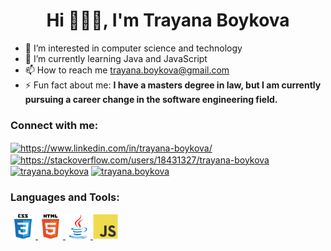 <h1 align="center">Hi 👩🏻‍💻, I'm Trayana Boykova</h1>

- 👀 I’m interested in computer science and technology
- 🌱 I’m currently learning Java and JavaScript
- 📫 How to reach me trayana.boykova@gmail.com
- ⚡ Fun fact about me: **I have a masters degree in law, but I am currently pursuing a career change in the software engineering field.**

<h3 align="left">Connect with me:</h3>
<p align="left">
<a href="https://linkedin.com/in/https://www.linkedin.com/in/trayana-boykova/" target="blank"><img align="center" src="https://raw.githubusercontent.com/rahuldkjain/github-profile-readme-generator/master/src/images/icons/Social/linked-in-alt.svg" alt="https://www.linkedin.com/in/trayana-boykova/" height="30" width="40" /></a>
<a href="https://stackoverflow.com/users/https://stackoverflow.com/users/18431327/trayana-boykova" target="blank"><img align="center" src="https://raw.githubusercontent.com/rahuldkjain/github-profile-readme-generator/master/src/images/icons/Social/stack-overflow.svg" alt="https://stackoverflow.com/users/18431327/trayana-boykova" height="30" width="40" /></a>
<a href="https://fb.com/trayana.boykova" target="blank"><img align="center" src="https://raw.githubusercontent.com/rahuldkjain/github-profile-readme-generator/master/src/images/icons/Social/facebook.svg" alt="trayana.boykova" height="30" width="40" /></a>
<a href="https://instagram.com/trayana.boykova" target="blank"><img align="center" src="https://raw.githubusercontent.com/rahuldkjain/github-profile-readme-generator/master/src/images/icons/Social/instagram.svg" alt="trayana.boykova" height="30" width="40" /></a>
</p>

<h3 align="left">Languages and Tools:</h3>
<p align="left"> <a href="https://www.w3schools.com/css/" target="_blank" rel="noreferrer"> <img src="https://raw.githubusercontent.com/devicons/devicon/master/icons/css3/css3-original-wordmark.svg" alt="css3" width="40" height="40"/> </a> <a href="https://www.w3.org/html/" target="_blank" rel="noreferrer"> <img src="https://raw.githubusercontent.com/devicons/devicon/master/icons/html5/html5-original-wordmark.svg" alt="html5" width="40" height="40"/> </a> <a href="https://www.java.com" target="_blank" rel="noreferrer"> <img src="https://raw.githubusercontent.com/devicons/devicon/master/icons/java/java-original.svg" alt="java" width="40" height="40"/> </a> <a href="https://developer.mozilla.org/en-US/docs/Web/JavaScript" target="_blank" rel="noreferrer"> <img src="https://raw.githubusercontent.com/devicons/devicon/master/icons/javascript/javascript-original.svg" alt="javascript" width="40" height="40"/> </a> </p>


<!---
trayanaboykova/trayanaboykova is a ✨ special ✨ repository because its `README.md` (this file) appears on your GitHub profile.
You can click the Preview link to take a look at your changes.
--->

